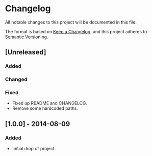 # Changelog
All notable changes to this project will be documented in this file.

The format is based on [Keep a Changelog](https://keepachangelog.com/en/1.0.0/),
and this project adheres to [Semantic Versioning](https://semver.org/spec/v2.0.0.html).

## [Unreleased]
### Added

### Changed

### Fixed
- Fixed up README and CHANGELOG. 
- Remove some hardcoded paths.

## [1.0.0] - 2014-08-09
### Added
- Initial drop of project. 